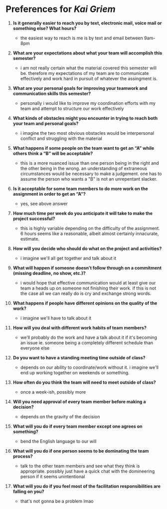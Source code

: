 # Preferences for _Kai Griem_

1. __Is it generally easier to reach you by text, electronic mail, voice mail or something else?  What hours?__ 
   * the easiest way to reach is me is by text and email between 9am-8pm

1. __What are your expectations about what your team will accomplish this semester?__ 
   * i am not really certain what the material covered this semester will be. therefore my expectations of my team are to communicate effectively and work hard in pursuit of whatever the assingment is. 

1. __What are your personal goals for improving your teamwork and communication skills this semester?__ 
   * personally i would like to improve my coordination efforts with my team and attempt to structure our work effectively

1. __What kinds of obstacles might you encounter in trying to reach both your team and personal goals?__ 
   * i imagine the two most obvious obstacles would be interpersonal conflict and struggling with the material

1. __What happens if some people on the team want to get an “A” while others think a “B” will be acceptable?__ 
   * this is a more nuanced issue than one person being in the right and the other being in the wrong. an understanding of extraneous circumstances would be necessary to make a judgement. one has to assume the person who wants a "B" is not an unrepentant slacker. 

1. __Is it acceptable for some team members to do more work on the assignment in order to get an “A”?__ 
   * yes, see above answer

1. __How much time per week do you anticipate it will take to make the project successful?__ 
   * this is highly variable depending on the difficulty of the assignment. 6 hours seems like a reasonable, albeit almost certainly innacurate, estimate. 

1. __How will you decide who should do what on the project and activities?__ 
   * i imagine we'll all get together and talk about it

1. __What will happen if someone doesn’t follow through on a commitment (missing deadline, no show, etc.)?__ 
   * i would hope that effective communication would at least give our team a heads up on someone not finishing their work. if this is not the case all we can really do is cry and exchange strong words. 

1. __What happens if people have different opinions on the quality of the work?__ 
   * i imagine we'll have to talk about it

1. __How will you deal with different work habits of team members?__ 
   * we'll probably do the work and have a talk about it if it's becoming an issue ie. someone being a completely different schedule than everyone else

1. __Do you want to have a standing meeting time outside of class?__ 
   * depends on our ability to coordinate/work without it. i imagine we'll end up working together on weekends or something. 

1. __How often do you think the team will need to meet outside of class?__ 
   * once a week-ish, possibly more

1. __Will you need approval of every team member before making a decision?__ 
   * depends on the gravity of the decision

1. __What will you do if every team member except one agrees on something?__ 
   * bend the English language to our will

1. __What will you do if one person seems to be dominating the team process?__ 
   * talk to the other team members and see what they think is appropriate. possibly just have a quick chat with the domineering person if it seems unintentional

1. __What will you do if you feel most of the facilitation responsibilities are falling on you?__ 
   * that's not gonna be a problem lmao
